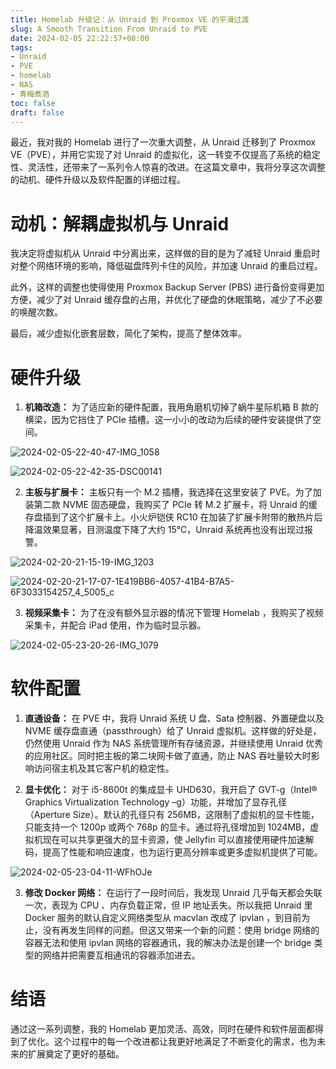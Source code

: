 ```yaml
---
title: Homelab 升级记：从 Unraid 到 Proxmox VE 的平滑过渡
slug: A Smooth Transition From Unraid to PVE
date: 2024-02-05 22:22:57+08:00
tags:
- Unraid
- PVE
- homelab
- NAS
- 青梅煮酒
toc: false
draft: false
---
```

最近，我对我的 Homelab 进行了一次重大调整，从 Unraid 迁移到了 Proxmox VE（PVE），并用它实现了对 Unraid 的虚拟化，这一转变不仅提高了系统的稳定性、灵活性，还带来了一系列令人惊喜的改进。在这篇文章中，我将分享这次调整的动机、硬件升级以及软件配置的详细过程。

# 动机：解耦虚拟机与 Unraid

我决定将虚拟机从 Unraid 中分离出来，这样做的目的是为了减轻 Unraid 重启时对整个网络环境的影响，降低磁盘阵列卡住的风险，并加速 Unraid 的重启过程。

此外，这样的调整也使得使用 Proxmox Backup Server (PBS) 进行备份变得更加方便，减少了对 Unraid 缓存盘的占用，并优化了硬盘的休眠策略，减少了不必要的唤醒次数。

最后，减少虚拟化嵌套层数，简化了架构，提高了整体效率。

# 硬件升级

1. **机箱改造：** 为了适应新的硬件配置，我用角磨机切掉了蜗牛星际机箱 B 款的横梁，因为它挡住了 PCIe 插槽。这一小小的改动为后续的硬件安装提供了空间。

![2024-02-05-22-40-47-IMG_1058](https://raw.githubusercontent.com/xbot/image-hosting/master/blog/20240205224047000-0dc50a9a0eae412f122797fcab30da73.avif)

![2024-02-05-22-42-35-DSC00141](https://raw.githubusercontent.com/xbot/image-hosting/master/blog/20240205224235000-dca7c6141a55e0e809aebf3522c14687.avif)

2. **主板与扩展卡：** 主板只有一个 M.2 插槽，我选择在这里安装了 PVE。为了加装第二款 NVME 固态硬盘，我购买了 PCIe 转 M.2 扩展卡，将 Unraid 的缓存盘插到了这个扩展卡上。小火炉铠侠 RC10 在加装了扩展卡附带的散热片后降温效果显著，目测温度下降了大约 15℃，Unraid 系统再也没有出现过报警。

![2024-02-20-21-15-19-IMG_1203](https://raw.githubusercontent.com/xbot/image-hosting/master/blog/20240220211519000-b74439897dda4d7bb5d007ebb189bd21.avif)

![2024-02-20-21-17-07-1E419BB6-4057-41B4-B7A5-6F3033154257_4_5005_c](https://raw.githubusercontent.com/xbot/image-hosting/master/blog/20240220211707000-c1b1b9b5ee67eb7a86f87407a567c232.avif)

3. **视频采集卡：** 为了在没有额外显示器的情况下管理 Homelab ，我购买了视频采集卡，并配合 iPad 使用，作为临时显示器。

![2024-02-05-23-20-26-IMG_1079](https://raw.githubusercontent.com/xbot/image-hosting/master/blog/20240205232026000-9bcd2ed7eeced5a2fe814e03dcab03d9.avif)

# 软件配置

1. **直通设备：** 在 PVE 中，我将 Unraid 系统 U 盘、Sata 控制器、外置硬盘以及 NVME 缓存盘直通（passthrough）给了 Unraid 虚拟机。这样做的好处是，仍然使用 Unraid 作为 NAS 系统管理所有存储资源，并继续使用 Unraid 优秀的应用社区。同时把主板的第二块网卡做了直通，防止 NAS 吞吐量较大时影响访问宿主机及其它客户机的稳定性。

2. **显卡优化：** 对于 i5-8600t 的集成显卡 UHD630，我开启了 GVT-g（Intel® Graphics Virtualization Technology –g）功能，并增加了显存孔径（Aperture Size）。默认的孔径只有 256MB，这限制了虚拟机的显卡性能，只能支持一个 1200p 或两个 768p 的显卡。通过将孔径增加到 1024MB，虚拟机现在可以共享更强大的显卡资源，使 Jellyfin 可以直接使用硬件加速解码，提高了性能和响应速度，也为运行更高分辨率或更多虚拟机提供了可能。

![2024-02-05-23-04-11-WFhOJe](https://raw.githubusercontent.com/xbot/image-hosting/master/blog/20240205230411000-fac4c76c7658a380b812a5473d13f8aa.avif)

3. **修改 Docker 网络：** 在运行了一段时间后，我发现 Unraid 几乎每天都会失联一次，表现为 CPU 、内存负载正常，但 IP 地址丢失。所以我把 Unraid 里 Docker 服务的默认自定义网络类型从 macvlan 改成了 ipvlan ，到目前为止，没有再发生同样的问题。但这又带来一个新的问题：使用 bridge 网络的容器无法和使用 ipvlan 网络的容器通讯，我的解决办法是创建一个 bridge 类型的网络并把需要互相通讯的容器添加进去。

# 结语

通过这一系列调整，我的 Homelab 更加灵活、高效，同时在硬件和软件层面都得到了优化。这个过程中的每一个改进都让我更好地满足了不断变化的需求，也为未来的扩展奠定了更好的基础。
